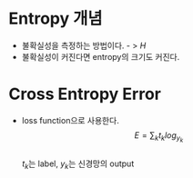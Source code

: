 # Entropy 개념
* 불확실성을 측정하는 방법이다. - > $H$
* 불확실성이 커진다면 entropy의 크기도 커진다.
# Cross Entropy Error
* loss function으로 사용한다.</br>
$$
E = \sum_{k} t_klog_y_k
$$</br>
$t_k$는 label, $y_k$는 신경망의 output
